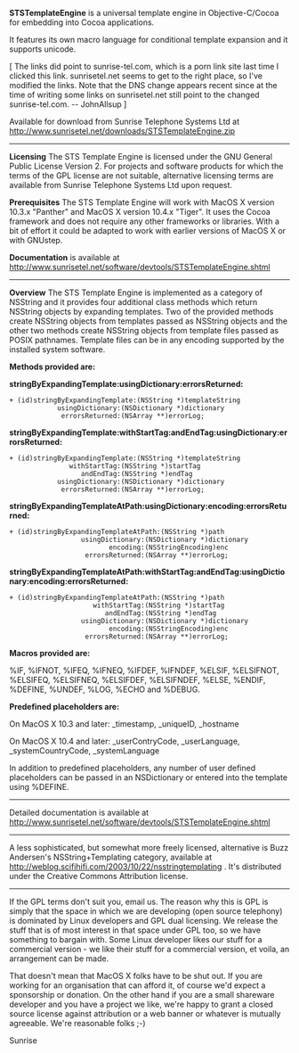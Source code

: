 **STSTemplateEngine** is a universal template engine in Objective-C/Cocoa for embedding into Cocoa applications.

It features its own macro language for conditional template expansion and it supports unicode.

[ The links did point to sunrise-tel.com, which is a porn link site last time I clicked this link.  sunrisetel.net seems to get to the right place, so I've modified the links.  Note that the DNS change appears recent since at the time of writing some links on sunrisetel.net still point to the changed sunrise-tel.com.  -- JohnAllsup ]

Available for download from Sunrise Telephone Systems Ltd at http://www.sunrisetel.net/downloads/STSTemplateEngine.zip

----

**Licensing**
The STS Template Engine is licensed under the GNU General Public License Version 2. For projects and software products for which the terms of the GPL license are not suitable, alternative licensing terms are available from Sunrise Telephone Systems Ltd upon request.

**Prerequisites**
The STS Template Engine will work with MacOS X version 10.3.x "Panther" and MacOS X version 10.4.x "Tiger". It uses the Cocoa framework and does not require any other frameworks or libraries. With a bit of effort it could be adapted to work with earlier versions of MacOS X or with GNUstep.

**Documentation** is available at http://www.sunrisetel.net/software/devtools/STSTemplateEngine.shtml

----

**Overview**
The STS Template Engine is implemented as a category of NSString and it provides four additional class methods which return NSString objects by expanding templates. Two of the provided methods create NSString objects from templates passed as NSString objects and the other two methods create NSString objects from template files passed as POSIX pathnames. Template files can be in any encoding supported by the installed system software.

**Methods provided are:**

**stringByExpandingTemplate:usingDictionary:errorsReturned:**

    + (id)stringByExpandingTemplate:(NSString *)templateString
                usingDictionary:(NSDictionary *)dictionary
                 errorsReturned:(NSArray **)errorLog;


**stringByExpandingTemplate:withStartTag:andEndTag:usingDictionary:errorsReturned:**

    + (id)stringByExpandingTemplate:(NSString *)templateString
                   withStartTag:(NSString *)startTag
                      andEndTag:(NSString *)endTag
                usingDictionary:(NSDictionary *)dictionary
                 errorsReturned:(NSArray **)errorLog;


**stringByExpandingTemplateAtPath:usingDictionary:encoding:errorsReturned:**

    + (id)stringByExpandingTemplateAtPath:(NSString *)path
                      usingDictionary:(NSDictionary *)dictionary
                             encoding:(NSStringEncoding)enc
                       errorsReturned:(NSArray **)errorLog;


**stringByExpandingTemplateAtPath:withStartTag:andEndTag:usingDictionary:encoding:errorsReturned:**

    + (id)stringByExpandingTemplateAtPath:(NSString *)path
                         withStartTag:(NSString *)startTag
                            andEndTag:(NSString *)endTag
                      usingDictionary:(NSDictionary *)dictionary
                             encoding:(NSStringEncoding)enc
                       errorsReturned:(NSArray **)errorLog;


**Macros provided are:**

%IF, %IFNOT, %IFEQ, %IFNEQ, %IFDEF, %IFNDEF, %ELSIF, %ELSIFNOT, %ELSIFEQ, %ELSIFNEQ, %ELSIFDEF, %ELSIFNDEF, %ELSE, %ENDIF, %DEFINE, %UNDEF, %LOG, %ECHO and %DEBUG.

**Predefined placeholders are:**

On MacOS X 10.3 and later: _timestamp, _uniqueID, _hostname

On MacOS X 10.4 and later: _userContryCode, _userLanguage, _systemCountryCode, _systemLanguage

In addition to predefined placeholders, any number of user defined placeholders can be passed in an NSDictionary or entered into the template using %DEFINE.

----

Detailed documentation is available at http://www.sunrisetel.net/software/devtools/STSTemplateEngine.shtml

----

A less sophisticated, but somewhat more freely licensed, alternative is Buzz Andersen's NSString+Templating category, available at http://weblog.scifihifi.com/2003/10/22/nsstringtemplating .  It's distributed under the Creative Commons Attribution license.

----

If the GPL terms don't suit you, email us. The reason why this is GPL is simply that the space in which we are developing (open source telephony) is dominated by Linux developers and GPL dual licensing. We release the stuff that is of most interest in that space under GPL too, so we have something to bargain with. Some Linux developer likes our stuff for a commercial version - we like their stuff for a commercial version, et voila, an arrangement can be made.

That doesn't mean that MacOS X folks have to be shut out. If you are working for an organisation that can afford it, of course we'd expect a sponsorship or donation. On the other hand if you are a small shareware developer and you have a project we like, we're happy to grant a closed source license against attribution or a web banner or whatever is mutually agreeable. We're reasonable folks ;-)

Sunrise
